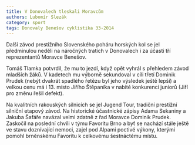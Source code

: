 ```yaml
---
title: V Donovalech tleskali Moravcům
authors: Lubomír Slezák
category: sport
tags: Donovaly Benešov cyklistika 33-2014 
---
```


Další závod prestižního Slovenského poháru horských kol se jel předminulou neděli na náročných tratích v Donovalech i za účasti tří reprezentantů Moravce Benešov.

Tomáš Tlamka potvrdil, že mu to jezdí, když opět vyhrál s přehledem závod mladších žáků. V kadetech mu výborně sekundoval v cíli třetí Dominik Prudek (nebýt dvakrát spadlého řetězu byl jeho výsledek ještě lepší) a velkou cenu má i 13. místo Jiřího Štěpaníka v nabité konkurenci juniorů (Jiří pro změnu řešil defekt).

Na kvalitních rakouských silnicích se jel Jugend Tour, tradiční prestižní silniční etapový závod. Na historické účastnické zápisy Adama Sekaniny a Jakuba Šafáře navázal velmi zdatně z řad Moravce Dominik Prudek. Zaskočil na poslední chvíli v týmu Favoritu Brno a byť se nachází stále ještě ve stavu doznívající nemoci, zajel pod Alpami poctivé výkony, kterými pomohl brněnskému Favoritu k celkovému šestnáctému místu.